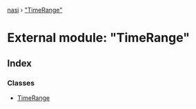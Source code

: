 [nasi](../globals.md) › ["TimeRange"](_timerange_.md)

# External module: "TimeRange"

## Index

### Classes

* [TimeRange](../classes/_timerange_.timerange.md)
